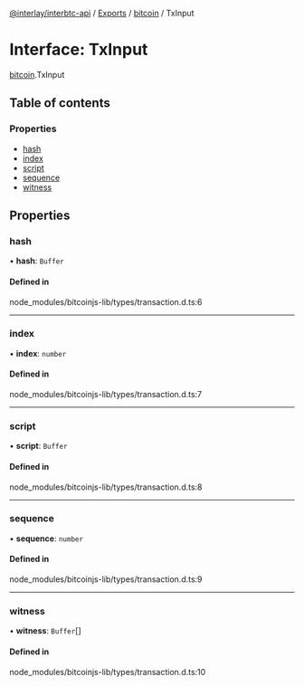 [@interlay/interbtc-api](/README.md) / [Exports](/modules.md) / [bitcoin](/modules/bitcoin.md) / TxInput

# Interface: TxInput

[bitcoin](/modules/bitcoin.md).TxInput

## Table of contents

### Properties

- [hash](/interfaces/bitcoin.TxInput.md#hash)
- [index](/interfaces/bitcoin.TxInput.md#index)
- [script](/interfaces/bitcoin.TxInput.md#script)
- [sequence](/interfaces/bitcoin.TxInput.md#sequence)
- [witness](/interfaces/bitcoin.TxInput.md#witness)

## Properties

### hash

• **hash**: `Buffer`

#### Defined in

node_modules/bitcoinjs-lib/types/transaction.d.ts:6

___

### index

• **index**: `number`

#### Defined in

node_modules/bitcoinjs-lib/types/transaction.d.ts:7

___

### script

• **script**: `Buffer`

#### Defined in

node_modules/bitcoinjs-lib/types/transaction.d.ts:8

___

### sequence

• **sequence**: `number`

#### Defined in

node_modules/bitcoinjs-lib/types/transaction.d.ts:9

___

### witness

• **witness**: `Buffer`[]

#### Defined in

node_modules/bitcoinjs-lib/types/transaction.d.ts:10

